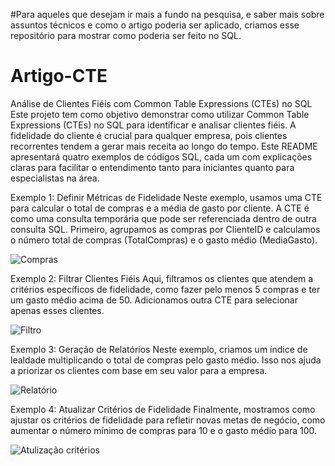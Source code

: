 #Para aqueles que desejam ir mais a fundo na pesquisa, e saber mais sobre assuntos técnicos e como o artigo poderia ser aplicado, criamos esse repositório para mostrar como poderia ser feito no SQL. 

# Artigo-CTE
Análise de Clientes Fiéis com Common Table Expressions (CTEs) no SQL
Este projeto tem como objetivo demonstrar como utilizar Common Table Expressions (CTEs) no SQL para identificar e analisar clientes fiéis. A fidelidade do cliente é crucial para qualquer empresa, pois clientes recorrentes tendem a gerar mais receita ao longo do tempo. Este README apresentará quatro exemplos de códigos SQL, cada um com explicações claras para facilitar o entendimento tanto para iniciantes quanto para especialistas na área.

Exemplo 1: Definir Métricas de Fidelidade
Neste exemplo, usamos uma CTE para calcular o total de compras e a média de gasto por cliente. A CTE é como uma consulta temporária que pode ser referenciada dentro de outra consulta SQL. Primeiro, agrupamos as compras por ClienteID e calculamos o número total de compras (TotalCompras) e o gasto médio (MediaGasto).

![Compras](https://github.com/user-attachments/assets/56c4e93b-4036-468d-a476-deaa8964035f)


Exemplo 2: Filtrar Clientes Fiéis
Aqui, filtramos os clientes que atendem a critérios específicos de fidelidade, como fazer pelo menos 5 compras e ter um gasto médio acima de 50. Adicionamos outra CTE para selecionar apenas esses clientes.

![Filtro](https://github.com/user-attachments/assets/ab6b8b05-3416-4d81-96c8-c6242a9d600a)


Exemplo 3: Geração de Relatórios
Neste exemplo, criamos um índice de lealdade multiplicando o total de compras pelo gasto médio. Isso nos ajuda a priorizar os clientes com base em seu valor para a empresa.

![Relatório](https://github.com/user-attachments/assets/73f48124-e6e2-43b0-bffd-6ec546f89baf)


Exemplo 4: Atualizar Critérios de Fidelidade
Finalmente, mostramos como ajustar os critérios de fidelidade para refletir novas metas de negócio, como aumentar o número mínimo de compras para 10 e o gasto médio para 100.

![Atulização critérios](https://github.com/user-attachments/assets/0dd63ecb-898e-4be0-ac51-e37603e3e500)

